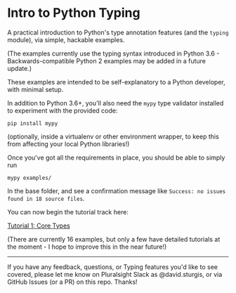# Intro to Python Typing

A practical introduction to Python's type annotation features (and the `typing` module), via simple, hackable examples.

(The examples currently use the typing syntax introduced in Python 3.6 - Backwards-compatible Python 2 examples may be added in a future update.)

These examples are intended to be self-explanatory to a Python developer, with minimal setup.

In addition to Python 3.6+, you'll also need the `mypy` type validator installed to experiment with the provided code:

```
pip install mypy
```

(optionally, inside a virtualenv or other environment wrapper, to keep this from affecting your local Python libraries!)

Once you've got all the requirements in place, you should be able to simply run

```
mypy examples/
```

In the base folder, and see a confirmation message like `Success: no issues found in 18 source files`.

You can now begin the tutorial track here:

[Tutorial 1: Core Types](https://github.com/pluralsight/intro-to-python-typing/blob/master/tutorials/01_core_types.md)

(There are currently 16 examples, but only a few have detailed tutorials at the moment - I hope to improve this in the near future!)

---
If you have any feedback, questions, or Typing features you'd like to see covered, please let me know on Pluralsight Slack as @david.sturgis, or via GitHub Issues (or a PR) on this repo. Thanks!
